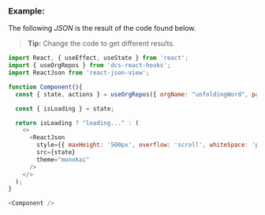 ### Example:

The following *JSON* is the result of the code found below.

> **Tip:** Change the code to get different results.

```js
import React, { useEffect, useState } from 'react';
import { useOrgRepos } from 'dcs-react-hooks';
import ReactJson from 'react-json-view';

function Component(){
  const { state, actions } = useOrgRepos({ orgName: "unfoldingWord", page: 1, limit: 2 });

  const { isLoading } = state;

  return isLoading ? "loading..." : (
    <>
      <ReactJson
        style={{ maxHeight: '500px', overflow: 'scroll', whiteSpace: 'pre' }}
        src={state}
        theme="monokai"
      />
    </>
  );
}

<Component />
```
